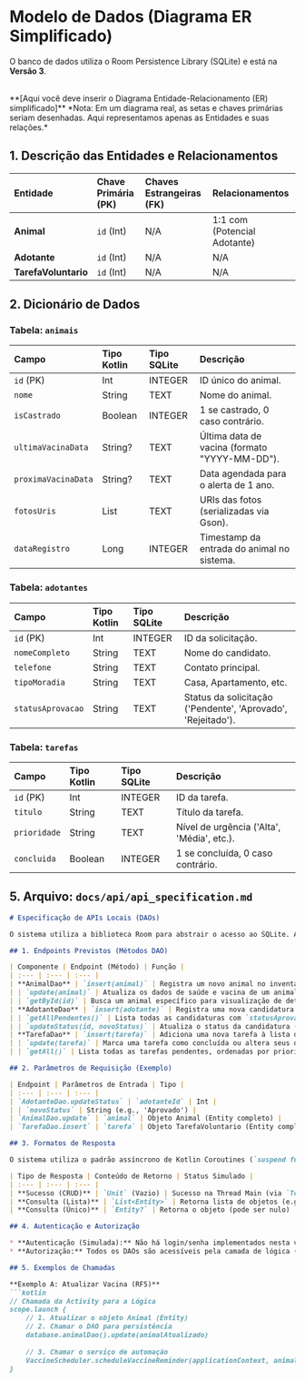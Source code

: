 # Modelo de Dados (Diagrama ER Simplificado)

O banco de dados utiliza o Room Persistence Library (SQLite) e está na **Versão 3**.

<br>
**[Aqui você deve inserir o Diagrama Entidade-Relacionamento (ER) simplificado]**
*Nota: Em um diagrama real, as setas e chaves primárias seriam desenhadas. Aqui representamos apenas as Entidades e suas relações.*
<br>

## 1. Descrição das Entidades e Relacionamentos

| Entidade | Chave Primária (PK) | Chaves Estrangeiras (FK) | Relacionamentos |
| :--- | :--- | :--- | :--- |
| **Animal** | `id` (Int) | N/A | 1:1 com (Potencial Adotante) |
| **Adotante** | `id` (Int) | N/A | N/A |
| **TarefaVoluntario** | `id` (Int) | N/A | N/A |

## 2. Dicionário de Dados

### Tabela: `animais`

| Campo | Tipo Kotlin | Tipo SQLite | Descrição |
| :--- | :--- | :--- | :--- |
| `id` (PK) | Int | INTEGER | ID único do animal. |
| `nome` | String | TEXT | Nome do animal. |
| `isCastrado` | Boolean | INTEGER | 1 se castrado, 0 caso contrário. |
| `ultimaVacinaData` | String? | TEXT | Última data de vacina (formato "YYYY-MM-DD"). |
| `proximaVacinaData` | String? | TEXT | Data agendada para o alerta de 1 ano. |
| `fotosUris` | List<String> | TEXT | URIs das fotos (serializadas via Gson). |
| `dataRegistro` | Long | INTEGER | Timestamp da entrada do animal no sistema. |

### Tabela: `adotantes`

| Campo | Tipo Kotlin | Tipo SQLite | Descrição |
| :--- | :--- | :--- | :--- |
| `id` (PK) | Int | INTEGER | ID da solicitação. |
| `nomeCompleto` | String | TEXT | Nome do candidato. |
| `telefone` | String | TEXT | Contato principal. |
| `tipoMoradia` | String | TEXT | Casa, Apartamento, etc. |
| `statusAprovacao` | String | TEXT | Status da solicitação ('Pendente', 'Aprovado', 'Rejeitado'). |

### Tabela: `tarefas`

| Campo | Tipo Kotlin | Tipo SQLite | Descrição |
| :--- | :--- | :--- | :--- |
| `id` (PK) | Int | INTEGER | ID da tarefa. |
| `titulo` | String | TEXT | Título da tarefa. |
| `prioridade` | String | TEXT | Nível de urgência ('Alta', 'Média', etc.). |
| `concluida` | Boolean | INTEGER | 1 se concluída, 0 caso contrário. |

## 5. Arquivo: `docs/api/api_specification.md`

```markdown
# Especificação de APIs Locais (DAOs)

O sistema utiliza a biblioteca Room para abstrair o acesso ao SQLite. As "APIs" do sistema são os métodos definidos nas interfaces DAO, que são chamados pela camada lógica (Activities/Coroutines).

## 1. Endpoints Previstos (Métodos DAO)

| Componente | Endpoint (Método) | Função |
| :--- | :--- | :--- |
| **AnimalDao** | `insert(animal)` | Registra um novo animal no inventário. |
| | `update(animal)` | Atualiza os dados de saúde e vacina de um animal existente. |
| | `getById(id)` | Busca um animal específico para visualização de detalhes de saúde. |
| **AdotanteDao** | `insert(adotante)` | Registra uma nova candidatura de pré-adoção. |
| | `getAllPendentes()` | Lista todas as candidaturas com `statusAprovacao` = 'Pendente'. |
| | `updateStatus(id, novoStatus)` | Atualiza o status da candidatura ('Aprovado'/'Rejeitado'). |
| **TarefaDao** | `insert(tarefa)` | Adiciona uma nova tarefa à lista de pendências. |
| | `update(tarefa)` | Marca uma tarefa como concluída ou altera seus detalhes. |
| | `getAll()` | Lista todas as tarefas pendentes, ordenadas por prioridade. |

## 2. Parâmetros de Requisição (Exemplo)

| Endpoint | Parâmetros de Entrada | Tipo |
| :--- | :--- | :--- |
| `AdotanteDao.updateStatus` | `adotanteId` | Int |
| | `novoStatus` | String (e.g., 'Aprovado') |
| `AnimalDao.update` | `animal` | Objeto Animal (Entity completo) |
| `TarefaDao.insert` | `tarefa` | Objeto TarefaVoluntario (Entity completo) |

## 3. Formatos de Resposta

O sistema utiliza o padrão assíncrono de Kotlin Coroutines (`suspend fun`).

| Tipo de Resposta | Conteúdo de Retorno | Status Simulado |
| :--- | :--- | :--- |
| **Sucesso (CRUD)** | `Unit` (Vazio) | Sucesso na Thread Main (via `Toast`) |
| **Consulta (Lista)** | `List<Entity>` | Retorna lista de objetos (e.g., `List<Animal>`) |
| **Consulta (Único)** | `Entity?` | Retorna o objeto (pode ser nulo) |

## 4. Autenticação e Autorização

* **Autenticação (Simulada):** Não há login/senha implementados nesta versão. A autorização é simulada pela navegação interna do `Dashboard` (apenas a equipe tem acesso aos módulos de gestão).
* **Autorização:** Todos os DAOs são acessíveis pela camada de lógica (Activities), que opera sob a permissão de armazenamento local do Android.

## 5. Exemplos de Chamadas

**Exemplo A: Atualizar Vacina (RF5)**
```kotlin
// Chamada da Activity para a Lógica
scope.launch {
    // 1. Atualizar o objeto Animal (Entity)
    // 2. Chamar o DAO para persistência
    database.animalDao().update(animalAtualizado) 
    
    // 3. Chamar o serviço de automação
    VaccineScheduler.scheduleVaccineReminder(applicationContext, animalAtualizado)
}